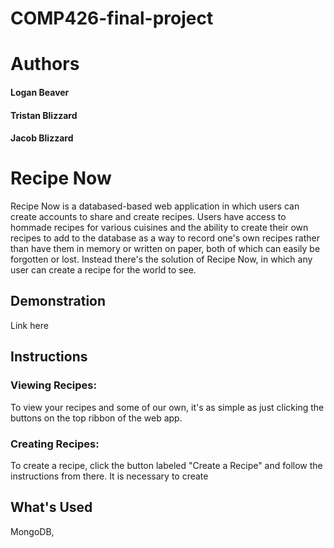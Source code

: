 # COMP426-final-project

# Authors
#### Logan Beaver
#### Tristan Blizzard 
#### Jacob Blizzard

# Recipe Now
Recipe Now is a databased-based web application in which users can create accounts to share and create recipes. Users have access to hommade recipes for various cuisines and the ability to create their own recipes to add to the database as a way to record one's own recipes rather than have them in memory or written on paper, both of which can easily be forgotten or lost. Instead there's the solution of Recipe Now, in which any user can create a recipe for the world to see. 

## Demonstration
Link here

## Instructions
### Viewing Recipes:
To view your recipes and some of our own, it's as simple as just clicking the buttons on the top ribbon of the web app.

### Creating Recipes:
To create a recipe, click the button labeled "Create a Recipe" and follow the instructions from there. It is necessary to create 

## What's Used
MongoDB, 